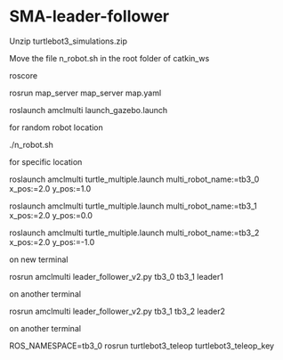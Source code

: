 # SMA-leader-follower
Unzip turtlebot3_simulations.zip

Move the file n_robot.sh in the root folder of catkin_ws

roscore

rosrun map_server map_server map.yaml

roslaunch amclmulti launch_gazebo.launch


for random robot location 

./n_robot.sh

for specific location

roslaunch amclmulti turtle_multiple.launch multi_robot_name:=tb3_0 x_pos:=2.0 y_pos:=1.0

roslaunch amclmulti turtle_multiple.launch multi_robot_name:=tb3_1 x_pos:=2.0 y_pos:=0.0

roslaunch amclmulti turtle_multiple.launch multi_robot_name:=tb3_2 x_pos:=2.0 y_pos:=-1.0

on new terminal

rosrun amclmulti leader_follower_v2.py tb3_0 tb3_1 leader1

on another terminal

rosrun amclmulti leader_follower_v2.py tb3_1 tb3_2 leader2

on another terminal

ROS_NAMESPACE=tb3_0 rosrun turtlebot3_teleop turtlebot3_teleop_key
